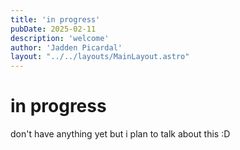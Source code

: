 ```yaml
---
title: 'in progress'
pubDate: 2025-02-11
description: 'welcome'
author: 'Jadden Picardal'
layout: "../../layouts/MainLayout.astro"
---
```

# in progress
don't have anything yet but i plan to talk about this :D